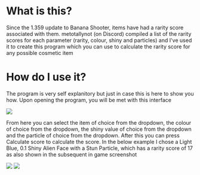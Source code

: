 # What is this?
Since the 1.359 update to Banana Shooter, items have had a rarity score associated with them. metotallynot (on Discord) compiled a list of the rarity scores for each parameter (rarity, colour, shiny and particles) and I've used it to create this program which you can use to calculate the rarity score for any possible cosmetic item

# How do I use it?
The program is very self explanitory but just in case this is here to show you how. Upon opening the program, you will be met with this interface

![](https://camo.githubusercontent.com/0f3998a8ef537b429eb9d5a745ee549129f1dc554118696010355130841a9089/68747470733a2f2f692e696d6775722e636f6d2f596e536f6a6b792e706e67)

From here you can select the item of choice from the dropdown, the colour of choice from the dropdown, the shiny value of choice from the dropdown and the particle of choice from the dropdown. After this you can press Calculate score to calculate the score. In the below example I chose a Light Blue, 0.1 Shiny Alien Face with a Stun Particle, which has a rarity score of 17 as also shown in the subsequent in game screenshot

![](https://camo.githubusercontent.com/167b090b96d6ae2b6f4888d70273eee06417cb0ad2da88f73cfaddb53741e046/68747470733a2f2f692e696d6775722e636f6d2f617746757372562e706e67)
![](https://camo.githubusercontent.com/e189beed3697cae55e6626add230205bb631a87069568b9b1ab95acc3d8cd197/68747470733a2f2f692e696d6775722e636f6d2f326950595459592e706e67)
